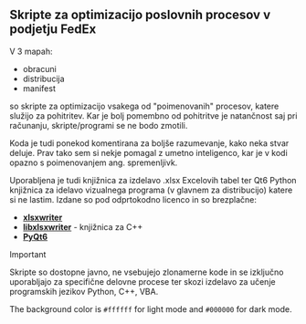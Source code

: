 ## Skripte za optimizacijo poslovnih procesov v podjetju FedEx

V 3 mapah:
- obracuni
- distribucija
- manifest

so skripte za optimizacijo vsakega od "poimenovanih" procesov, katere služijo za pohitritev. Kar je bolj pomembno od pohitritve je natančnost
saj pri računanju, skripte/programi se ne bodo zmotili.

Koda je tudi ponekod komentirana za boljše razumevanje, kako neka stvar deluje. Prav tako sem si nekje pomagal z umetno inteligenco,
kar je v kodi opazno s poimenovanjem ang. spremenljivk.

Uporabljena je tudi knjižnica za izdelavo .xlsx Excelovih tabel ter Qt6 Python knjižnica za idelavo vizualnega programa (v glavnem za distribucijo)
katere si ne lastim. Izdane so pod odprtokodno licenco in so brezplačne:
- **[xlsxwriter](https://pypi.org/project/XlsxWriter/)**
- **[libxlsxwriter](https://github.com/jmcnamara/libxlsxwriter)** - knjižnica za C++
- **[PyQt6](https://pypi.org/project/PyQt6/)**

> [!IMPORTANT]
> Skripte so dostopne javno, ne vsebujejo zlonamerne kode in se izključno uporabljajo za specifične delovne procese ter skozi izdelavo za učenje
> programskih jezikov Python, C++, VBA.

The background color is `#ffffff` for light mode and `#000000` for dark mode.
